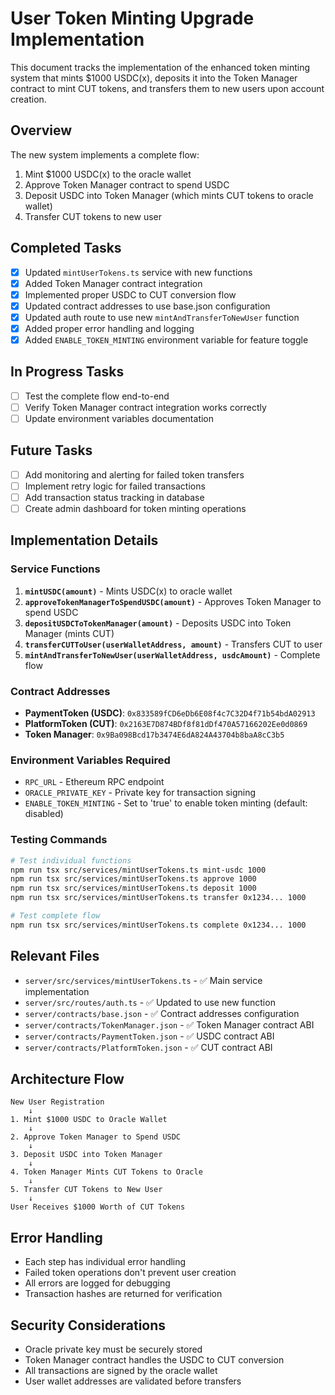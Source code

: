 # User Token Minting Upgrade Implementation

This document tracks the implementation of the enhanced token minting system that mints $1000 USDC(x), deposits it into the Token Manager contract to mint CUT tokens, and transfers them to new users upon account creation.

## Overview

The new system implements a complete flow:

1. Mint $1000 USDC(x) to the oracle wallet
2. Approve Token Manager contract to spend USDC
3. Deposit USDC into Token Manager (which mints CUT tokens to oracle wallet)
4. Transfer CUT tokens to new user

## Completed Tasks

- [x] Updated `mintUserTokens.ts` service with new functions
- [x] Added Token Manager contract integration
- [x] Implemented proper USDC to CUT conversion flow
- [x] Updated contract addresses to use base.json configuration
- [x] Updated auth route to use new `mintAndTransferToNewUser` function
- [x] Added proper error handling and logging
- [x] Added `ENABLE_TOKEN_MINTING` environment variable for feature toggle

## In Progress Tasks

- [ ] Test the complete flow end-to-end
- [ ] Verify Token Manager contract integration works correctly
- [ ] Update environment variables documentation

## Future Tasks

- [ ] Add monitoring and alerting for failed token transfers
- [ ] Implement retry logic for failed transactions
- [ ] Add transaction status tracking in database
- [ ] Create admin dashboard for token minting operations

## Implementation Details

### Service Functions

1. **`mintUSDC(amount)`** - Mints USDC(x) to oracle wallet
2. **`approveTokenManagerToSpendUSDC(amount)`** - Approves Token Manager to spend USDC
3. **`depositUSDCToTokenManager(amount)`** - Deposits USDC into Token Manager (mints CUT)
4. **`transferCUTToUser(userWalletAddress, amount)`** - Transfers CUT to user
5. **`mintAndTransferToNewUser(userWalletAddress, usdcAmount)`** - Complete flow

### Contract Addresses

- **PaymentToken (USDC)**: `0x833589fCD6eDb6E08f4c7C32D4f71b54bdA02913`
- **PlatformToken (CUT)**: `0x2163E7D874BDf8f81dDf470A57166202Ee0d0869`
- **Token Manager**: `0x9Ba098Bcd17b3474E6dA824A43704b8baA8cC3b5`

### Environment Variables Required

- `RPC_URL` - Ethereum RPC endpoint
- `ORACLE_PRIVATE_KEY` - Private key for transaction signing
- `ENABLE_TOKEN_MINTING` - Set to 'true' to enable token minting (default: disabled)

### Testing Commands

```bash
# Test individual functions
npm run tsx src/services/mintUserTokens.ts mint-usdc 1000
npm run tsx src/services/mintUserTokens.ts approve 1000
npm run tsx src/services/mintUserTokens.ts deposit 1000
npm run tsx src/services/mintUserTokens.ts transfer 0x1234... 1000

# Test complete flow
npm run tsx src/services/mintUserTokens.ts complete 0x1234... 1000
```

## Relevant Files

- `server/src/services/mintUserTokens.ts` - ✅ Main service implementation
- `server/src/routes/auth.ts` - ✅ Updated to use new function
- `server/contracts/base.json` - ✅ Contract addresses configuration
- `server/contracts/TokenManager.json` - ✅ Token Manager contract ABI
- `server/contracts/PaymentToken.json` - ✅ USDC contract ABI
- `server/contracts/PlatformToken.json` - ✅ CUT contract ABI

## Architecture Flow

```
New User Registration
    ↓
1. Mint $1000 USDC to Oracle Wallet
    ↓
2. Approve Token Manager to Spend USDC
    ↓
3. Deposit USDC into Token Manager
    ↓
4. Token Manager Mints CUT Tokens to Oracle
    ↓
5. Transfer CUT Tokens to New User
    ↓
User Receives $1000 Worth of CUT Tokens
```

## Error Handling

- Each step has individual error handling
- Failed token operations don't prevent user creation
- All errors are logged for debugging
- Transaction hashes are returned for verification

## Security Considerations

- Oracle private key must be securely stored
- Token Manager contract handles the USDC to CUT conversion
- All transactions are signed by the oracle wallet
- User wallet addresses are validated before transfers
